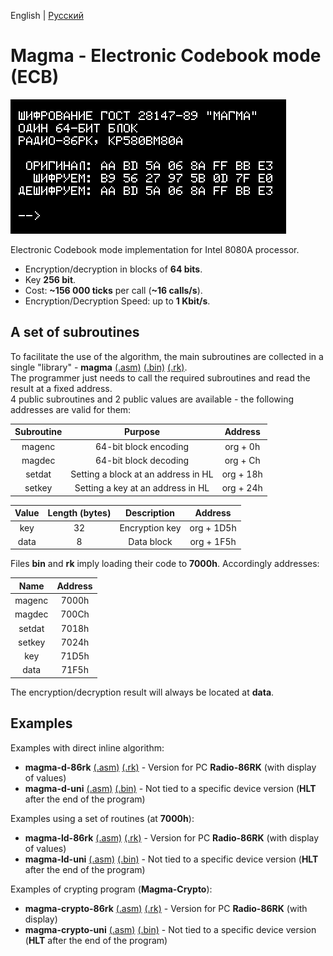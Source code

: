English | [Русский](https://github.com/Bs0Dd/magma-8080/blob/main/ECB/README-ru_RU.md)

# Magma - Electronic Codebook mode (ECB)

![Title](https://raw.githubusercontent.com/Bs0Dd/magma-8080/main/86rk.png)

Electronic Codebook mode implementation for Intel 8080A processor.

* Encryption/decryption in blocks of **64 bits**.
* Key **256 bit**.
* Cost: **~156 000 ticks** per call (**~16 calls/s**).
* Encryption/Decryption Speed: up to **1 Kbit/s**.


## A set of subroutines

To facilitate the use of the algorithm, the main subroutines are collected in a single "library" - **magma** [(.asm)](https://github.com/Bs0Dd/magma-8080/blob/main/ECB/magma.asm) [(.bin)](https://github.com/Bs0Dd/magma-8080/blob/main/ECB/magma.bin) [(.rk)](https://github.com/Bs0Dd/magma-8080/blob/main/ECB/magma.rk).  
The programmer just needs to call the required subroutines and read the result at a fixed address.  
4 public subroutines and 2 public values ​​are available - the following addresses are valid for them:

|  Subroutine  |               Purpose               |  Address  |
| :----------: | :---------------------------------: | :-------: |
|    magenc    |        64-bit block encoding        | org + 0h  |
|    magdec    |        64-bit block decoding        | org + Сh  |
|    setdat    | Setting a block at an address in HL | org + 18h |
|    setkey    |  Setting a key at an address in HL  | org + 24h |

|  Value   | Length (bytes) |   Description   |  Address   |
| :------: | :------------: | :-------------: | :--------: |
|   key    |       32       | Encryption key  | org + 1D5h |
|   data   |       8        |   Data block    | org + 1F5h |


Files **bin** and **rk** imply loading their code to **7000h**. Accordingly addresses:

|   Name   | Address |
| :------: | :-----: |
|  magenc  |  7000h  |
|  magdec  |  700Ch  |
|  setdat  |  7018h  |
|  setkey  |  7024h  |
|   key    |  71D5h  |
|   data   |  71F5h  |

The encryption/decryption result will always be located at **data**.


## Examples

Examples with direct inline algorithm:  
 * **magma-d-86rk** [(.asm)](https://github.com/Bs0Dd/magma-8080/blob/main/ECB/magma-d-86rk.asm) [(.rk)](https://github.com/Bs0Dd/magma-8080/blob/main/ECB/magma-d-86rk.rk) - Version for PC **Radio-86RK** (with display of values)  
 * **magma-d-uni** [(.asm)](https://github.com/Bs0Dd/magma-8080/blob/main/ECB/magma-d-uni.asm) [(.bin)](https://github.com/Bs0Dd/magma-8080/blob/main/ECB/magma-d-uni.bin) - Not tied to a specific device version (**HLT** after the end of the program)

Examples using a set of routines (at **7000h**):  
 * **magma-ld-86rk** [(.asm)](https://github.com/Bs0Dd/magma-8080/blob/main/ECB/magma-ld-86rk.asm) [(.rk)](https://github.com/Bs0Dd/magma-8080/blob/main/ECB/magma-ld-86rk.rk) - Version for PC **Radio-86RK** (with display of values)  
 * **magma-ld-uni** [(.asm)](https://github.com/Bs0Dd/magma-8080/blob/main/ECB/magma-ld-uni.asm) [(.bin)](https://github.com/Bs0Dd/magma-8080/blob/main/ECB/magma-ld-uni.bin) - Not tied to a specific device version (**HLT** after the end of the program)

Examples of crypting program (**Magma-Crypto**):  
 * **magma-crypto-86rk** [(.asm)](https://github.com/Bs0Dd/magma-8080/blob/main/ECB/magma-crypto-86rk.asm) [(.rk)](https://github.com/Bs0Dd/magma-8080/blob/main/ECB/magma-crypto-86rk.rk) - Version for PC **Radio-86RK** (with display)  
 * **magma-crypto-uni** [(.asm)](https://github.com/Bs0Dd/magma-8080/blob/main/ECB/magma-crypto-uni.asm) [(.bin)](https://github.com/Bs0Dd/magma-8080/blob/main/ECB/magma-crypto-uni.bin) - Not tied to a specific device version (**HLT** after the end of the program)
 
